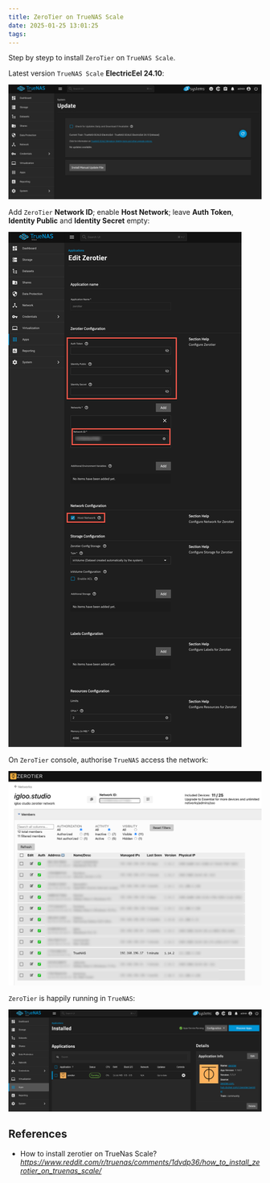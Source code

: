 ```yaml
---
title: ZeroTier on TrueNAS Scale
date: 2025-01-25 13:01:25
tags:
---
```


Step by steyp to install `ZeroTier` on `TrueNAS Scale`.

Latest version `TrueNAS Scale` **ElectricEel 24.10**:

![ZeroTier - TrueNAS](/img/ZeroTier%20-%20TrueNAS.png "ZeroTier - TrueNAS")

Add `ZeroTier` **Network ID**; enable **Host Network**; leave **Auth Token**, **Identity Public** and **Identity Secret** empty:

![ZeroTier - Configuration](/img/ZeroTier%20-%20Configuration.png "ZeroTier - Configuration")

On `ZeroTier` console, authorise `TrueNAS` access the network:

![ZeroTier - Network](/img/ZeroTier%20-%20Network.png "ZeroTier - Network")

`ZeroTier` is happily running in `TrueNAS`:

![ZeroTier - Running](/img/ZeroTier%20-%20Running.png "ZeroTier - Running")

References
----------

- How to install zerotier on TrueNas Scale? _https://www.reddit.com/r/truenas/comments/1dvdp36/how_to_install_zerotier_on_truenas_scale/_
